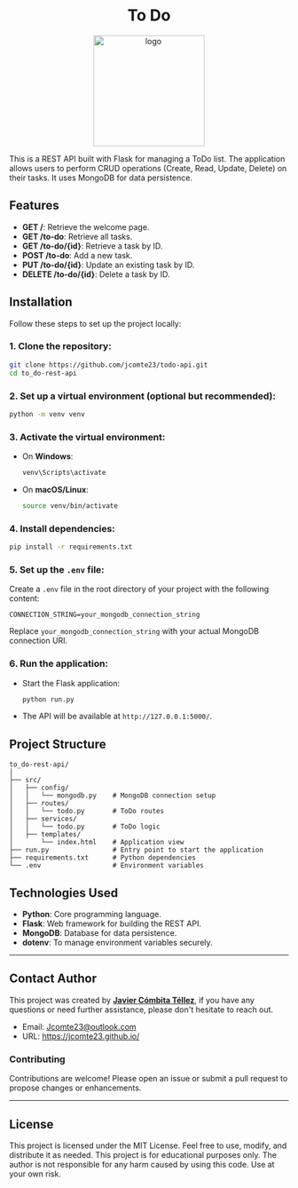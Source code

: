 <h1 align="center">To Do</h1>

<p align="center"><img src="https://static.vecteezy.com/system/resources/previews/010/063/532/original/todo-list-icon-notepad-with-completed-todo-list-and-pencil-3d-render-png.png" width="200" alt="logo"></p>

This is a REST API built with Flask for managing a ToDo list. The application allows users to perform CRUD operations (Create, Read, Update, Delete) on their tasks. It uses MongoDB for data persistence.

## Features

- **GET /**: Retrieve the welcome page.
- **GET /to-do**: Retrieve all tasks.
- **GET /to-do/{id}**: Retrieve a task by ID.
- **POST /to-do**: Add a new task.
- **PUT /to-do/{id}**: Update an existing task by ID.
- **DELETE /to-do/{id}**: Delete a task by ID.

## Installation

Follow these steps to set up the project locally:

### 1. Clone the repository:
```bash
git clone https://github.com/jcomte23/todo-api.git
cd to_do-rest-api
```

### 2. Set up a virtual environment (optional but recommended):
```bash
python -m venv venv
```

### 3. Activate the virtual environment:
- On **Windows**:
  ```bash
  venv\Scripts\activate
  ```
- On **macOS/Linux**:
  ```bash
  source venv/bin/activate
  ```

### 4. Install dependencies:
```bash
pip install -r requirements.txt
```

### 5. Set up the `.env` file:
Create a `.env` file in the root directory of your project with the following content:
```
CONNECTION_STRING=your_mongodb_connection_string
```
Replace `your_mongodb_connection_string` with your actual MongoDB connection URI.

### 6. Run the application:
- Start the Flask application:
  ```bash
  python run.py
  ```
- The API will be available at `http://127.0.0.1:5000/`.

## Project Structure

```
to_do-rest-api/
│
├── src/
│   ├── config/
│   │   └── mongodb.py    # MongoDB connection setup
│   ├── routes/
│   │   └── todo.py       # ToDo routes
│   ├── services/
│   │   └── todo.py       # ToDo logic
│   ├── templates/
│       └── index.html    # Application view
├── run.py                # Entry point to start the application
├── requirements.txt      # Python dependencies
└── .env                  # Environment variables
```

## Technologies Used

- **Python**: Core programming language.
- **Flask**: Web framework for building the REST API.
- **MongoDB**: Database for data persistence.
- **dotenv**: To manage environment variables securely.

---

## Contact Author

This project was created by **[Javier Cómbita Téllez](https://github.com/jcomte23)**, if you have any questions or need further assistance, please don't hesitate to reach out.

- Email: Jcomte23@outlook.com
- URL: https://jcomte23.github.io/

### Contributing
Contributions are welcome! Please open an issue or submit a pull request to propose changes or enhancements.

---

## License

This project is licensed under the MIT License. Feel free to use, modify, and distribute it as needed. This
project is for educational purposes only. The author is not responsible for any harm caused by using this code. Use at your own risk.